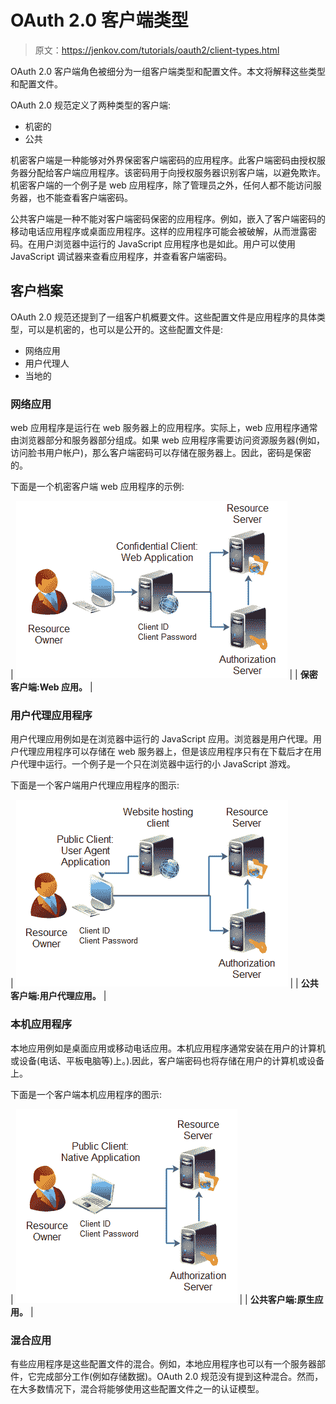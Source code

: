 # OAuth 2.0 客户端类型

> 原文：<https://jenkov.com/tutorials/oauth2/client-types.html>

OAuth 2.0 客户端角色被细分为一组客户端类型和配置文件。本文将解释这些类型和配置文件。

OAuth 2.0 规范定义了两种类型的客户端:

*   机密的
*   公共

机密客户端是一种能够对外界保密客户端密码的应用程序。此客户端密码由授权服务器分配给客户端应用程序。该密码用于向授权服务器识别客户端，以避免欺诈。机密客户端的一个例子是 web 应用程序，除了管理员之外，任何人都不能访问服务器，也不能查看客户端密码。

公共客户端是一种不能对客户端密码保密的应用程序。例如，嵌入了客户端密码的移动电话应用程序或桌面应用程序。这样的应用程序可能会被破解，从而泄露密码。在用户浏览器中运行的 JavaScript 应用程序也是如此。用户可以使用 JavaScript 调试器来查看应用程序，并查看客户端密码。

## 客户档案

OAuth 2.0 规范还提到了一组客户机概要文件。这些配置文件是应用程序的具体类型，可以是机密的，也可以是公开的。这些配置文件是:

*   网络应用
*   用户代理人
*   当地的

### 网络应用

web 应用程序是运行在 web 服务器上的应用程序。实际上，web 应用程序通常由浏览器部分和服务器部分组成。如果 web 应用程序需要访问资源服务器(例如，访问脸书用户帐户)，那么客户端密码可以存储在服务器上。因此，密码是保密的。

下面是一个机密客户端 web 应用程序的示例:

| ![Confidential client: Web Application](img/f5b04038519f4fa59d58f4fba4121e92.png) |
| **保密客户端:Web 应用。** |

### 用户代理应用程序

用户代理应用例如是在浏览器中运行的 JavaScript 应用。浏览器是用户代理。用户代理应用程序可以存储在 web 服务器上，但是该应用程序只有在下载后才在用户代理中运行。一个例子是一个只在浏览器中运行的小 JavaScript 游戏。

下面是一个客户端用户代理应用程序的图示:

| ![Public client: User Agent Application](img/d1a80fe047395f15c9610cc3e930bd70.png) |
| **公共客户端:用户代理应用。** |

### 本机应用程序

本地应用例如是桌面应用或移动电话应用。本机应用程序通常安装在用户的计算机或设备(电话、平板电脑等)上。).因此，客户端密码也将存储在用户的计算机或设备上。

下面是一个客户端本机应用程序的图示:

| ![Public client: Native Application](img/e1f73c6f067834bf17a0d470077c2e18.png) |
| **公共客户端:原生应用。** |

### 混合应用

有些应用程序是这些配置文件的混合。例如，本地应用程序也可以有一个服务器部件，它完成部分工作(例如存储数据)。OAuth 2.0 规范没有提到这种混合。然而，在大多数情况下，混合将能够使用这些配置文件之一的认证模型。
